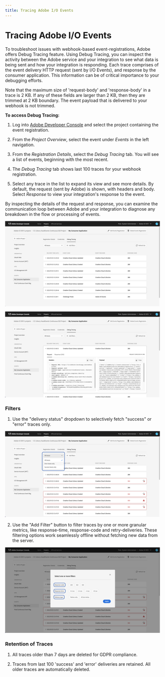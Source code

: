 ```yaml
---
title: Tracing Adobe I/O Events
---
```


# Tracing Adobe I/O Events

To troubleshoot issues with webhook-based event-registrations, Adobe offers Debug Tracing feature. Using Debug Tracing, you can inspect the activity between the Adobe service and your integration to see what data is being sent and how your integration is responding.
Each trace comprises of the event delivery HTTP request (sent by I/O Events), and response by the consumer application. This information can be of critical importance to your debugging efforts.

<InlineAlert variant="info" slots="text"/>
Note that the maximum size of 'request-body' and 'response-body' in a trace is 2 KB. If any of these fields are larger than 2 KB, then they are trimmed at 2 KB boundary. The event payload that is delivered to your webhook is not trimmed.

**To access Debug Tracing:**

1. Log into [Adobe Developer Console](https://developer.adobe.com/console/) and select the project containing the event registration.

2. From the *Project Overview*, select the event under *Events* in the left navigation.

3. From the *Registration Details*, select the *Debug Tracing* tab. You will see a list of events, beginning with the most recent.

4. The *Debug Tracing* tab shows last 100 traces for your webhook registration. 

5. Select any trace in the list to expand its view and see more details. By default, the request (sent by Adobe) is shown, with headers and body. Select *Response* to view your integration's response to the event.

By inspecting the details of the request and response, you can examine the communication loop between Adobe and your integration to diagnose any breakdown in the flow or processing of events.  

![](./img/events-debug-tracing.png)

![](./img/events-debug-tracing-expanded.png)

### Filters

1. Use the "delivery status" dropdown to selectively fetch "success" or "error" traces only.

![](./img/events-debug-tracing-by-status.png)

2. Use the "Add Filter" button to filter traces by one or more granular metrics, like response-time, response-code and retry-deliveries. These filtering options work seamlessly offline without fetching new data from the server. 

![](./img/events-debug-tracing-filters.png)

### Retention of Traces

1. All traces older than 7 days are deleted for GDPR compliance.
 
2. Traces from last 100 'success' and 'error' deliveries are retained. All older traces are automatically deleted. 